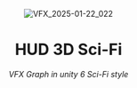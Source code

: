<header>


![VFX_2025-01-22_022](https://github.com/user-attachments/assets/cdab90e0-6ec2-4b5b-b2d6-74c803295e79)

# HUD 3D Sci-Fi

_VFX Graph in unity 6 Sci-Fi style_
